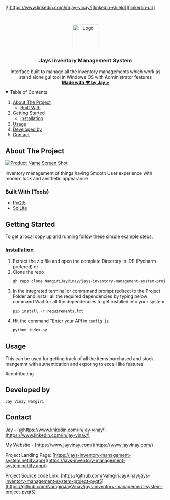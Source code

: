 <!--
*** Thanks for checking out the Best-README-Template. If you have a suggestion
*** that would make this better, please fork the repo and create a pull request
*** or simply open an issue with the tag "enhancement".
*** Thanks again! Now go create something AMAZING! :D
-->



<!-- PROJECT SHIELDS -->
<!--
*** I'm using markdown "reference style" links for readability.
*** Reference links are enclosed in brackets [ ] instead of parentheses ( ).
*** See the bottom of this document for the declaration of the reference variables
*** for contributors-url, forks-url, etc. This is an optional, concise syntax you may use.
*** https://www.markdownguide.org/basic-syntax/#reference-style-links
-->

[![https://www.linkedin.com/in/jay-vinay/][linkedin-shield]][linkedin-url]



<!-- PROJECT LOGO -->
<br />
<p align="center">
  <a href="https://github.com/othneildrew/Best-README-Template">
    <img src="images/logo.png" alt="Logo" width="80" height="80">
  </a>

  <h3 align="center">Jays Inventory Management System</h3>

  <p align="center">
    Interface built to manage all the inventory managements which work as stand alone gui tool in Windows OS with Administrator features
    <br />
    <a href="https://jays-inventory-management-system.netlify.app/"><strong>Made with ♥ by Jay
 »</strong></a>
    
  </p>
</p>



<!-- TABLE OF CONTENTS -->
<details open="open">
  <summary>Table of Contents</summary>
  <ol>
    <li>
      <a href="#about-the-project">About The Project</a>
      <ul>
        <li><a href="#built-with">Built With</a></li>
      </ul>
    </li>
    <li>
      <a href="#getting-started">Getting Started</a>
      <ul>
        <li><a href="#installation">Installation</a></li>
      </ul>
    </li>
    <li><a href="#usage">Usage</a></li>
    <li><a href="#contributing">Developed by</a></li>
    <li><a href="#contact">Contact</a></li>

  </ol>
</details>



<!-- ABOUT THE PROJECT -->
## About The Project

[![Product Name Screen Shot][product-screenshot]](https://example.com)

Inventory management of things having Smooth User experience with modern look and aesthetic appearance


### Built With (Tools)

* [PyQt5](https://www.qt.io/)
* [SqlLite](https://sqlitebrowser.org/)


<!-- GETTING STARTED -->
## Getting Started

To get a local copy up and running follow these simple example steps.

### Installation

1. Extract the zip file and open the complete Directory in IDE (Pycharm prefered)
or
2. Clone the repo
   ```sh
   gh repo clone NamgiriJayVinay/jays-inventory-management-system-project-pyqt5
   ```
3. In the integrated terminal or commmand prompt redirect to the Project Folder and install all the required dependencies by typing below command
Wait for all the dependencies to get installed into your system
   ```sh
   pip install -r requirements.txt
   ```
4. Hit the command "Enter your API in `config.js`
   ```py
   python index.py
   ```



<!-- USAGE EXAMPLES -->
## Usage

This can be used for getting track of all the items purchased and stock mangemnt with authentication and exporing to excell like features



#contributing
<!-- CONTRIBUTING -->
## Developed by
    Jay Vinay Namgiri





<!-- CONTACT -->
## Contact

Jay - [@https://www.linkedin.com/in/jay-vinay/](https://www.linkedin.com/in/jay-vinay/)

My Website - [https://www.jayvinay.com/](https://www.jayvinay.com/)


Project  Landing Page: [https://jays-inventory-management-system.netlify.app/](https://jays-inventory-management-system.netlify.app/)

Project  Source code Link: [https://github.com/NamgiriJayVinay/jays-inventory-management-system-project-pyqt5](https://github.com/NamgiriJayVinay/jays-inventory-management-system-project-pyqt5)




<!-- MARKDOWN LINKS & IMAGES -->
<!-- https://www.markdownguide.org/basic-syntax/#reference-style-links -->
[contributors-shield]: https://img.shields.io/github/contributors/othneildrew/Best-README-Template.svg?style=for-the-badge
[contributors-url]: https://www.jayvinay.com/

[linkedin-shield]: https://img.shields.io/badge/-LinkedIn-black.svg?style=for-the-badge&logo=linkedin&colorB=555
[linkedin-url]: https://www.linkedin.com/in/jay-vinay/
[product-screenshot]: images/ss.png
